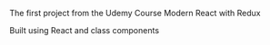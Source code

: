 The first project from the Udemy Course Modern React with Redux

Built using React and class components
